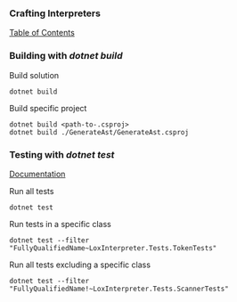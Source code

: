 ### Crafting Interpreters ###
[Table of Contents](https://craftinginterpreters.com/contents.html)

### Building with *dotnet build* ###

Build solution
```shell
dotnet build
```

Build specific project
```shell
dotnet build <path-to-.csproj>
dotnet build ./GenerateAst/GenerateAst.csproj
```

### Testing with *dotnet test* ###
[Documentation](https://learn.microsoft.com/en-us/dotnet/core/tools/dotnet-test?tabs=dotnet-test-with-vstest#filter-option-details)

Run all tests
```shell
dotnet test
```

Run tests in a specific class
```shell
dotnet test --filter "FullyQualifiedName~LoxInterpreter.Tests.TokenTests"
```

Run all tests excluding a specific class
```shell
dotnet test --filter "FullyQualifiedName!~LoxInterpreter.Tests.ScannerTests"
```
